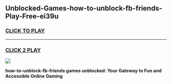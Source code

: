 
## Unblocked-Games-how-to-unblock-fb-friends-Play-Free-ei39u
<h3>
<a href="https://premium76.site?title=how-to-unblock-fb-friends&ref=18A1">CLICK TO PLAY</a></h3>
<hr>

<h3>
<a href="https://premium76.site?title=how-to-unblock-fb-friends&ref=18A1">CLICK 2 PLAY</a>
  
</h3>

<a href="https://premium76.site?title=how-to-unblock-fb-friends&ref=18A1"><img src="https://clearcache.store/games.png"></a>


**how-to-unblock-fb-friends games unblocked: Your Gateway to Fun and Accessible Online Gaming**
